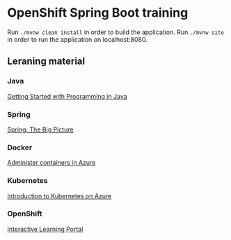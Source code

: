 # OpenShift Spring Boot training

Run `./mvnw clean install` in order to build the application.
Run `./mvnw site` in order to run the application on localhost:8080.

## Leraning material

### Java

[Getting Started with Programming in Java](https://app.pluralsight.com/library/courses/getting-started-programming-java/table-of-contents)

### Spring

[Spring: The Big Picture](https://app.pluralsight.com/library/courses/spring-big-picture/table-of-contents)

### Docker

[Administer containers in Azure](https://docs.microsoft.com/en-us/learn/paths/administer-containers-in-azure/)

### Kubernetes

[Introduction to Kubernetes on Azure](https://docs.microsoft.com/en-us/learn/paths/intro-to-kubernetes-on-azure/)

### OpenShift

[Interactive Learning Portal](https://learn.openshift.com/)

